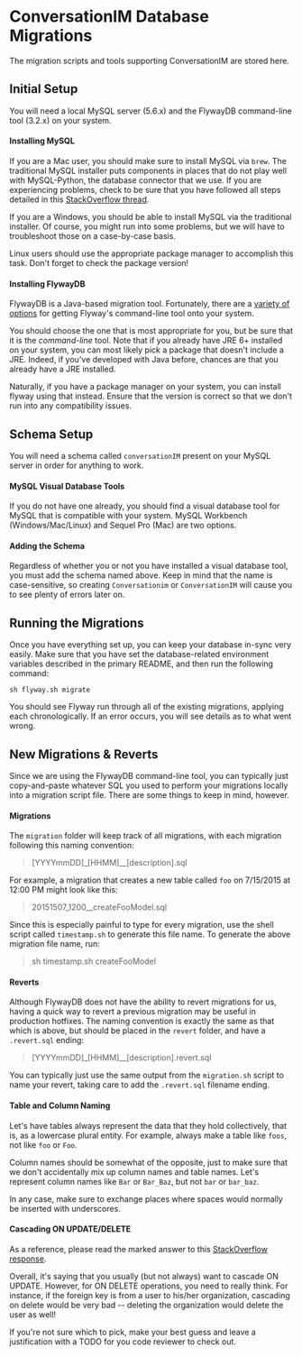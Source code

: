 # ConversationIM Database Migrations

The migration scripts and tools supporting ConversationIM are stored here.

## Initial Setup

You will need a local MySQL server (5.6.x) and the FlywayDB command-line tool (3.2.x) on your system.

#### Installing MySQL

If you are a Mac user, you should make sure to install MySQL via `brew`. The traditional MySQL installer puts components in places that do not play well with MySQL-Python, the database connector that we use.  If you are experiencing problems, check to be sure that you have followed all steps detailed in this [StackOverflow thread](http://stackoverflow.com/a/25491082/996249).

If you are a Windows, you should be able to install MySQL via the traditional installer. Of course, you might run into some problems, but we will have to troubleshoot those on a case-by-case basis.

Linux users should use the appropriate package manager to accomplish this task. Don't forget to check the package version!

#### Installing FlywayDB

FlywayDB is a Java-based migration tool. Fortunately, there are a [variety of options](http://flywaydb.org/getstarted/download.html) for getting Flyway's command-line tool onto your system.

You should choose the one that is most appropriate for you, but be sure that it is the _command-line_ tool. Note that if you already have JRE 6+ installed on your system, you can most likely pick a package that doesn't include a JRE. Indeed, if you've developed with Java before, chances are that you already have a JRE installed.

Naturally, if you have a package manager on your system, you can install flyway using that instead. Ensure that the version is correct so that we don't run into any compatibility issues.

## Schema Setup

You will need a schema called `conversationIM` present on your MySQL server in order for anything to work.

#### MySQL Visual Database Tools

If you do not have one already, you should find a visual database tool for MySQL that is compatible with your system. MySQL Workbench (Windows/Mac/Linux) and Sequel Pro (Mac) are two options.

#### Adding the Schema

Regardless of whether you or not you have installed a visual database tool, you must add the schema named above. Keep in mind that the name is case-sensitive, so creating `Conversationim` or `ConversationIM` will cause you to see plenty of errors later on.

## Running the Migrations

Once you have everything set up, you can keep your database in-sync very easily. Make sure that you have set the database-related environment variables described in the primary README, and then run the following command:

```
sh flyway.sh migrate
```

You should see Flyway run through all of the existing migrations, applying each chronologically. If an error occurs, you will see details as to what went wrong.

## New Migrations & Reverts

Since we are using the FlywayDB command-line tool, you can typically just copy-and-paste whatever SQL you used to perform your migrations locally into a migration script file. There are some things to keep in mind, however.

#### Migrations

The `migration` folder will keep track of all migrations, with each migration following this naming convention:
> [YYYYmmDD]\_[HHMM]\__[description].sql

For example, a migration that creates a new table called `foo` on 7/15/2015 at 12:00 PM might look like this:

> 20151507\_1200__createFooModel.sql

Since this is especially painful to type for every migration, use the shell script called `timestamp.sh` to generate this file name. To generate the above migration file name, run:

> sh timestamp.sh createFooModel

#### Reverts
Although FlywayDB does not have the ability to revert migrations for us, having a quick way to revert a previous migration may be useful in production hotfixes. The naming convention is exactly the same as that which is above, but should be placed in the `revert` folder, and have a `.revert.sql` ending:
> [YYYYmmDD]\_[HHMM]\__[description].revert.sql

You can typically just use the same output from the `migration.sh` script to name your revert, taking care to add the `.revert.sql` filename ending.

#### Table and Column Naming
Let's have tables always represent the data that they hold collectively, that is, as a lowercase plural entity. For example, always make a table like `foos`, not like `foo` or `Foo`.

Column names should be somewhat of the opposite, just to make sure that we don't accidentally mix up column names and table names. Let's represent column
names like `Bar` or `Bar_Baz`, but not `bar` or `bar_baz`.

In any case, make sure to exchange places where spaces would normally be inserted with underscores.

#### Cascading ON UPDATE/DELETE
As a reference, please read the marked answer to this [StackOverflow response](http://stackoverflow.com/questions/6720050/foreign-key-varraints-when-to-use-on-update-and-on-delete).

Overall, it's saying that you usually (but not always) want to cascade ON UPDATE. However, for ON DELETE operations, you need to really think. For
instance, if the foreign key is from a user to his/her organization, cascading on delete would be very bad -- deleting the organization would delete
the user as well!

If you're not sure which to pick, make your best guess and leave a justification with a TODO for you code reviewer to check out.
